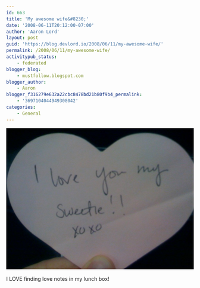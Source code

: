 ```yaml
---
id: 663
title: 'My awesome wife&#8230;'
date: '2008-06-11T20:12:00-07:00'
author: 'Aaron Lord'
layout: post
guid: 'https://blog.devlord.io/2008/06/11/my-awesome-wife/'
permalink: /2008/06/11/my-awesome-wife/
activitypub_status:
    - federated
blogger_blog:
    - mustfollow.blogspot.com
blogger_author:
    - Aaron
blogger_f316279e632a22cbc8478bd21b80f9b4_permalink:
    - '3697104044949308042'
categories:
    - General
---
```


![Photo of a pink heart-shaped note](/assets/img/2008/07/photo-795109.jpg)

I LOVE finding love notes in my lunch box!